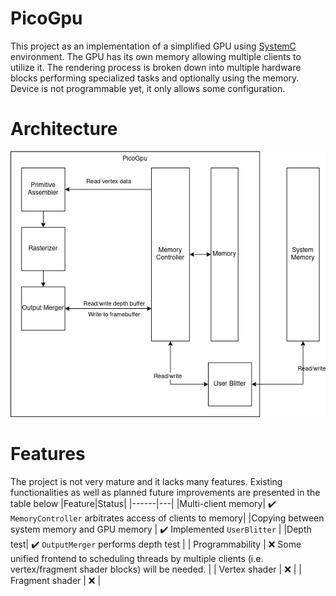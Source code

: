 # PicoGpu
This project as an implementation of a simplified GPU using [SystemC](https://systemc.org/) environment. The GPU has its own memory allowing multiple clients to utilize it. The rendering process is broken down into multiple hardware blocks performing specialized tasks and optionally using the memory. Device is not programmable yet, it only allows some configuration.

# Architecture
![Architecture diagram](img/architecture.png)


# Features
The project is not very mature and it lacks many features. Existing functionalities as well as planned future improvements are presented in the table below
|Feature|Status|
|------|---|
|Multi-client memory| :heavy_check_mark: `MemoryController` arbitrates access of clients to memory|
|Copying between system memory and GPU memory |  :heavy_check_mark: Implemented `UserBlitter` |
|Depth test| :heavy_check_mark: `OutputMerger` performs depth test |
| Programmability | :x: Some unified frontend to scheduling threads by multiple clients (i.e. vertex/fragment shader blocks) will be needed. |
| Vertex shader | :x: |
| Fragment shader | :x: |


